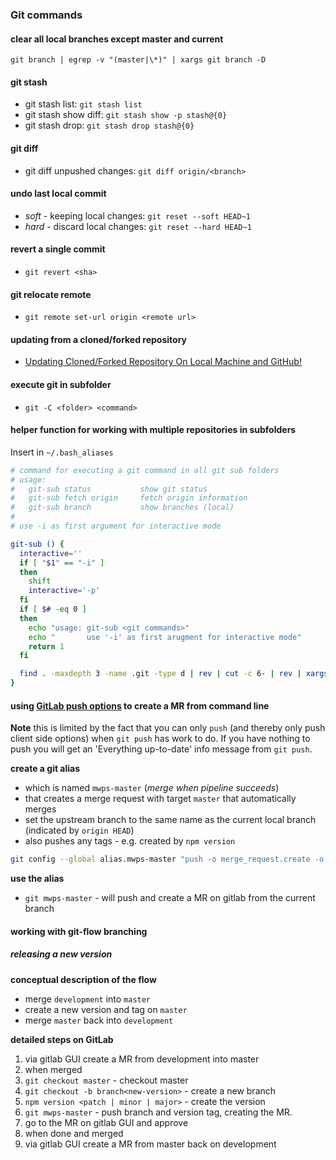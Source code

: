 ### Git commands

#### clear all local branches except master and current

`git branch | egrep -v "(master|\*)" | xargs git branch -D`

#### git stash

* git stash list: `git stash list`
* git stash show diff: `git stash show -p stash@{0}`
* git stash drop: `git stash drop stash@{0}`

#### git diff

* git diff unpushed changes: `git diff origin/<branch>`

#### undo last local commit

* *soft* - keeping local changes: `git reset --soft HEAD~1`
* *hard* - discard local changes: `git reset --hard HEAD~1`

#### revert a single commit

* `git revert <sha>`

#### git relocate remote

* `git remote set-url origin <remote url>`

#### updating from a cloned/forked repository

* [Updating Cloned/Forked Repository On Local Machine and GitHub!](https://avilpage.com/2014/11/git-updating-clonedforked-repository-on.html)

#### execute git in subfolder

* `git -C <folder> <command>`

#### helper function for working with multiple repositories in subfolders

Insert in `~/.bash_aliases`

```bash
# command for executing a git command in all git sub folders
# usage:
#   git-sub status           show git status
#   git-sub fetch origin     fetch origin information
#   git-sub branch           show branches (local)
#
# use -i as first argument for interactive mode

git-sub () {
  interactive=''
  if [ "$1" == "-i" ]
  then
    shift
    interactive='-p'
  fi
  if [ $# -eq 0 ]
  then
    echo "usage: git-sub <git commands>"
    echo "       use '-i' as first arugment for interactive mode"
    return 1
  fi

  find . -maxdepth 3 -name .git -type d | rev | cut -c 6- | rev | xargs $interactive -I {} sh -c "echo '\n\033[1;32m{}\033[0m' && git -C {} $@"
}
```

#### using [GitLab push options](https://docs.gitlab.com/ce/user/project/push_options.html) to create a MR from command line

**Note** this is limited by the fact that you can only `push` (and thereby only push client side options) when `git push` has work to do. If you have nothing to push you will get an 'Everything up-to-date' info message from `git push`.

**create a git alias**

* which is named `mwps-master` (*merge when pipeline succeeds*)
* that creates a merge request with target `master` that automatically merges
* set the upstream branch to the same name as the current local branch (indicated by `origin HEAD`)
* also pushes any tags - e.g. created by `npm version`

```bash
git config --global alias.mwps-master "push -o merge_request.create -o merge_request.target=master -o merge_request.merge_when_pipeline_succeeds --set-upstream origin HEAD --follow-tags"
```

**use the alias**

* `git mwps-master` - will push and create a MR on gitlab from the current branch

#### working with git-flow branching

##### releasing a new version

**conceptual description of the flow**

* merge `development` into `master`
* create a new version and tag on `master`
* merge `master` back into `development`

**detailed steps on GitLab**

1. via gitlab GUI create a MR from development into master
2. when merged
3. `git checkout master` - checkout master
4. `git checkout -b branch<new-version>` - create a new branch
5. `npm version <patch | minor | major>` - create the version
6. `git mwps-master` - push branch and version tag, creating the MR.
7. go to the MR on gitlab GUI and approve
8. when done and merged
9. via gitlab GUI create a MR from master back on development
